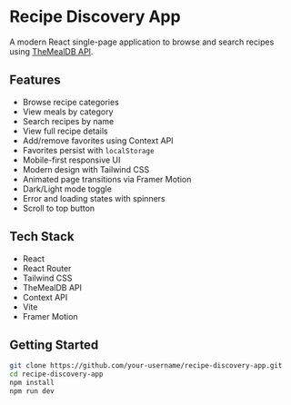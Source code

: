 #  Recipe Discovery App

A modern React single-page application to browse and search recipes using [TheMealDB API](https://www.themealdb.com/).

##  Features
-  Browse recipe categories  
-  View meals by category  
- Search recipes by name  
- View full recipe details  
- Add/remove favorites using Context API  
- Favorites persist with `localStorage`  
- Mobile-first responsive UI  
- Modern design with Tailwind CSS  
- Animated page transitions via Framer Motion  
- Dark/Light mode toggle  
- Error and loading states with spinners  
- Scroll to top button

##  Tech Stack
- React
- React Router
- Tailwind CSS
- TheMealDB API
- Context API
- Vite
- Framer Motion

## Getting Started

```bash
git clone https://github.com/your-username/recipe-discovery-app.git
cd recipe-discovery-app
npm install
npm run dev
